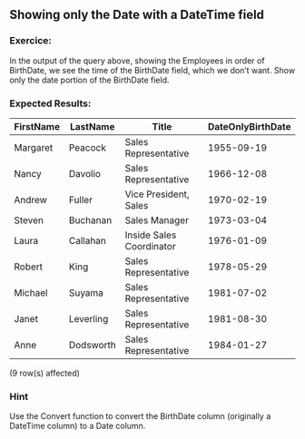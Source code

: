 ## Showing only the Date with a DateTime field

### Exercice:

In the output of the query above, showing the Employees in order of BirthDate, we see the time of the BirthDate field, which we don’t want.
Show only the date portion of the BirthDate field.

### Expected Results:

| FirstName | LastName   | Title                    | DateOnlyBirthDate |
|-----------|------------|--------------------------|-------------------|
| Margaret  | Peacock    | Sales Representative     | 1955-09-19        |
| Nancy     | Davolio    | Sales Representative     | 1966-12-08        |
| Andrew    | Fuller     | Vice President, Sales   | 1970-02-19        |
| Steven    | Buchanan   | Sales Manager            | 1973-03-04        |
| Laura     | Callahan   | Inside Sales Coordinator| 1976-01-09        |
| Robert    | King       | Sales Representative     | 1978-05-29        |
| Michael   | Suyama     | Sales Representative     | 1981-07-02        |
| Janet     | Leverling  | Sales Representative     | 1981-08-30        |
| Anne      | Dodsworth  | Sales Representative     | 1984-01-27        |

(9 row(s) affected)

### Hint

Use the Convert function to convert the BirthDate column (originally a DateTime column) to a Date column.